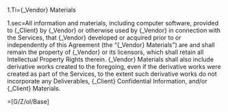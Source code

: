 1.Ti={_Vendor} Materials

1.sec=All information and materials, including computer software, provided to {_Client} by {_Vendor} or otherwise used by {_Vendor} in connection with the Services, that {_Vendor} developed or acquired prior to or independently of this Agreement (the “{_Vendor} Materials”) are and shall remain the property of {_Vendor} or its licensors, which shall retain all Intellectual Property Rights therein. {_Vendor} Materials shall also include derivative works created to the foregoing, even if the derivative works were created as part of the Services, to the extent such derivative works do not incorporate any Deliverables, {_Client} Confidential Information, and/or {_Client} Materials.

=[G/Z/ol/Base]
